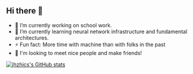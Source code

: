 ## Hi there 👋
- 🔭 I’m currently working on school work.
- 🌱 I’m currently learning neural network infrastructure and fundamental architectures.
- ⚡ Fun fact: More time with machine than with folks in the past
- 👯 I'm looking to meet nice people and make friends!

[![jhzhics's GitHub stats](https://github-readme-stats.vercel.app/api?username=jhzhics)](https://github.com/anuraghazra/github-readme-stats)
<!--
**jhzhics/jhzhics** is a ✨ _special_ ✨ repository because its `README.md` (this file) appears on your GitHub profile.

Here are some ideas to get you started:

- 🔭 I’m currently working on ...
- 🌱 I’m currently learning ...
- 👯 I’m looking to collaborate on ...
- 🤔 I’m looking for help with ...
- 💬 Ask me about ...
- 📫 How to reach me: ...
- 😄 Pronouns: ...
- ⚡ Fun fact: ...
-->
